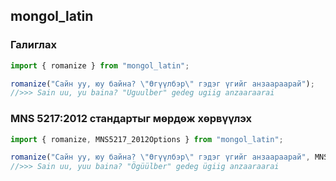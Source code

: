 ## mongol_latin

### Галиглах
```javascript
import { romanize } from "mongol_latin";

romanize("Сайн уу, юу байна? \"Өгүүлбэр\" гэдэг үгийг анзаараарай");
//>>> Sain uu, yu baina? "Uguulber" gedeg ugiig anzaaraarai
```

### MNS 5217:2012 стандартыг мөрдөж хөрвүүлэх

```javascript
import { romanize, MNS5217_2012Options } from "mongol_latin";

romanize("Сайн уу, юу байна? \"Өгүүлбэр\" гэдэг үгийг анзаараарай", MNS5217_2012Options);
//>>> Sain uu, yuu baina? "Ögüülber" gedeg ügiig anzaaraarai
```